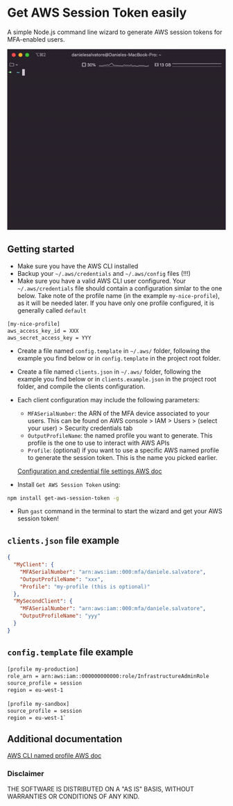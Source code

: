 # Get AWS Session Token easily

A simple Node.js command line wizard to generate AWS session tokens for MFA-enabled users.

![How 'gast' works](./gast.gif)

## Getting started

- Make sure you have the AWS CLI installed
- Backup your `~/.aws/credentials` and `~/.aws/config` files (!!!)
- Make sure you have a valid AWS CLI user configured. Your `~/.aws/credentials` file should contain
  a configuration simlar to the one below. Take note of the profile name (in the example
  `my-nice-profile`), as it will be needed later. If you have only one profile configured, it is
  generally called `default`

```
[my-nice-profile]
aws_access_key_id = XXX
aws_secret_access_key = YYY
```

- Create a file named `config.template` in `~/.aws/` folder, following the example you find below or
  in `config.template` in the project root folder.
- Create a file named `clients.json` in `~/.aws/` folder, following the example you find below or in
  `clients.example.json` in the project root folder, and compile the clients configuration.
- Each client configuration may include the following parameters:

  - `MFASerialNumber`: the ARN of the MFA device associated to your users. This can be found on AWS
    console > IAM > Users > (select your user) > Security credentials tab
  - `OutputProfileName`: the named profile you want to generate. This profile is the one to use to
    interact with AWS APIs
  - `Profile`: (optional) if you want to use a specific AWS named profile to generate the session
    token. This is the name you picked earlier.

  [Configuration and credential file settings AWS doc](https://docs.aws.amazon.com/cli/latest/userguide/cli-configure-files.html)

- Install `Get AWS Session Token` using:

```bash
npm install get-aws-session-token -g
```

- Run `gast` command in the terminal to start the wizard and get your AWS session token!

## `clients.json` file example

```json
{
  "MyClient": {
    "MFASerialNumber": "arn:aws:iam::000:mfa/daniele.salvatore",
    "OutputProfileName": "xxx",
    "Profile": "my-profile (this is optional)"
  },
  "MySecondClient": {
    "MFASerialNumber": "arn:aws:iam::000:mfa/daniele.salvatore",
    "OutputProfileName": "yyy"
  }
}
```

## `config.template` file example

```
[profile my-production]
role_arn = arn:aws:iam::000000000000:role/InfrastructureAdminRole
source_profile = session
region = eu-west-1

[profile my-sandbox]
source_profile = session
region = eu-west-1`
```

## Additional documentation

[AWS CLI named profile AWS doc](https://docs.aws.amazon.com/cli/latest/userguide/cli-configure-profiles.html)

### Disclaimer

THE SOFTWARE IS DISTRIBUTED ON A "AS IS" BASIS, WITHOUT WARRANTIES OR CONDITIONS OF ANY KIND.
